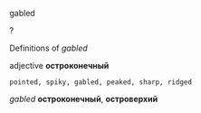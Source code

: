 gabled

?


Definitions of _gabled_

adjective
**остроконечный**

    pointed, spiky, gabled, peaked, sharp, ridged

_gabled_
**остроконечный**, **островерхий**